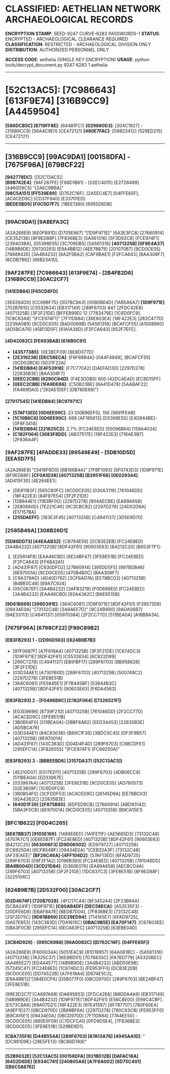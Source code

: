 # CLASSIFIED: AETHELIAN NETWORK ARCHAEOLOGICAL RECORDS
**ENCRYPTION STAMP**: SEED-9247 CURVE-6283 PASSWORDS-1
**STATUS**: ENCRYPTED - ARCHAEOLOGICAL CLEARANCE REQUIRED
**CLASSIFICATION**: RESTRICTED - ARCHAEOLOGICAL DIVISION ONLY
**DISTRIBUTION**: AUTHORIZED PERSONNEL ONLY

**ACCESS CODE**: aethelia (SINGLE KEY ENCRYPTION)
**USAGE**: python tools/decrypt_document.py 9247 6283 1 aethelia

---

# [52C13AC5]: [7C986643] [613F9E74] [316B9CC9] [A4459504]
**[586DCB5C] [8719FF8E]**: [64481FC1]
**[029660D3]**: [304C1927] - [316B9CC9] [56A4C9D1] [CE472121]
**[480E7FAC]**: [D9823412] [529ED215] [CE472121]

---

## [316B9CC9] [99AC9DA1] [00158DFA] - [7675F96A] [6798CF22]

**[942778DC]**: [[52C13AC5]]  
**[B98742E4]**: [9AF287FE] [F88D1B61] - [02EC4015] [E2728499] [4460D9C5] "[2AEC9BBA]"  
**[98C5A151] [FF539E89]**: [D762C16F]. [2A5EC4E7] [04FFE65F], [ACACED9C] [CD37F840] [E33701ED]  
**[BEDE5BD5] [F0C5D7F7]**: [1BEE1390] [6955D6DB]

---

### [99AC9DA1] [9ABEFA3C]

[A2A266E9] [6E0FB91D] [D705E867] "[1D9F971E]" [6A3E3FC8] [27660914] [CE352138] [8F9ED88F] [7F836BE3] [5A561316] [5F3D92C6] [FCE974F1] [239403BA], [D5398E55] [3C709DB5] [5A561316] **[4071325B] [0F8E4A37]** [14B9B9DE] [05130293] [E9A4BB12] [4EE78879] [201070B7] [9CD0CE05] [78888426] [3A4B4232] [8A2F5BA2] [CAF9BAE1] [F2FCA643] [BAA308F7] [6CDB7862] [66B23A1D].

### [9AF287FE] [7C986643] [613F9E74] - [2B4FB2D6] [316B9CC9] [30AC2CF7]

#### [141EDB84] [F65CD8FD]
[3E6264D0] [CC69BF75]-[507BC9A3] [00B0B64D] [1AB5A6A7] **[1D9F971E]** [702B7610] [C5532634] [EB317149] [289F6703] 847 [2FDC42E8] [4071325B] [3F2F21DE] [BFFEB99D] 12 [7782479E] [1C6D0FC9]. [1C8C63A6] "[FCE974F1]" [7F11D884] [36E803E4] [18F422E3] [282C477D] [2239A089] [9CD0CE05] [BAD0068B] [5A561316] [BCAFCF55] [A1008960] [AD5BCA76] [45B13D5F] [61A1A38D] [F2FCA643] [952F7EFE].

#### [4D42082C] [FE693BAB] [616B0C91]
- **[43577385]**: [0E3BCF09] [8E8D077D]
- **[2E319238] [DEC58ECA]**: [F8F68B4A]-[044F4949], [BCAFCF55] [0CD02BC6] [5D21F22A]  
- **[141EDB84] [E4F53918]**: [F7C77042] [DAEFAD3D] [2297D278] [22835B3E] [BAA308F7]
- **[0EEC2CBB] [6290C84D]**: [F4E3DDB0] 600 [42DCAEAD] [EC8D15FF]
- **[0EEC2CBB] [1FA9DE86]**: [C50B23BE] [6A41D478] [5AABAF22] [FA469DA0] ("[93A51DEF] [DB780E69]")

#### [27917545] [141EDB84] [8C97971C]
- **[57AF13ED] [0D6EE99C]**: 23 [00B96EF0], 156 [9691FEAB]
- **[1C10B6C6] [0D6EE99C]**: 668 [AF185613] [D5398E55] [E4D844BE]-[0F8F3414]
- **[141EDB84] [221825C2]**: 2.7% [FC24E8ED] [55096B64] [159A4034]
- **[C182F064] [3683F8DD]**: [AB37517E] [18F422E3] [716AE3B7] [2F836A4F]

### [9AF287FE] [4FADDE33] [89549E49] - [5DB10D5D] [EEA5D7F5]

[A2A266E9] "[3418F6D0] [6B166B4A]" [7FBF1093] [5F0743D3] [1D9F971E] [8F9ED88F] **[CF0A1D38] [4071325B] [B3951F66] [0E029344]**. [AD415F30] [4E264EE1]:
- [DE811B2F] [565C60FC] [9CD0CE05] [030A3119] [761046DD] [18F422E3] [84F87E54] [3F2F21DE]
- [12B944E1] [11B3BF0D] [2297D278] [904AECBE] [EA89A658]
- [2E80680D] [7E221C46] [9C3CBC82] [2297D278] [24D02D6A] [E17157BA]
- **[255DAEFF]**: [1B3E3F45] [4071325B] [C4941137] [3D5E9D70]

### [2585B49A] [308B26D1]

**[5D86DD73] [44EAAB32]**: [CB764E59] [DCB3E2EB] [FC24E8ED] [3A4B4232] [4071325B]'[8DF42F61] [90603E63] [B4212C20] [B653F7F1]:
1. [E25614F8] [EAA46CBD] [6E24BF47] [3FE8E51B] [FC24E8ED] [F2FCA643] [FF6842A1]
2. [AD431F87] [C630DFD2] [27660914] [395DD5F5] [997BDB46] [6E97001A] [9CD0CE05] [470B4B0C] [BAA308F7]  
3. [C9A379AD] [4D40D792] [3CF6AD7A] [EE78BC03] [4071325B] [B4BE0C46] [69A7C924]
4. [05C067EF] [3A4B4232] [3AFB3219] [F0D696E0] [FC24E8ED] [3A4B4232] [EAA46CBD] [92A4362C] [B6E6515B]

**[9D61B869] [399D391E]**: [364C6081] [1D9F971E]'[8DF42F61] [F3957359] [09434E0A] "[73132C48] [3A8AEE7D]" [9C24B990] [9ADA06B7] [9AE33113] [C4941137] [05970384] [2F2CC77D] [511BEA0A] [A18B8A3A].

### [7675F96A] [6798CF22] [F89C89B2]

#### [EB3FB293] 1 - [2D90D563] ([624B9B7B])
- [97F0687F] [A7F618A4] [4071325B] [3F2F21DE] [1C674DC3] [1D9F971E]'[8DF42F61] [C5532634] [6C922D99]
- [299C7278] [C4941137] [EB91BF17] [289F6703] [BB958628] [3F2F21DE]
- [03D34AE1] [A730760D] [289F6703] [4071325B] [500749C2] [2297D278] [3FE8E51B]
- [364C6081] [FE5845E1] [F7B445BF] [53944B3C] [4071325B]'[8DF42F61] [90603E63] [F6DA4563]

#### [EB3FB293] 2 - [F0496B9C] [C182F064] ([7326521F])
- [E03D9696] [8739F21D] [4071325B] [761046DD] [2F2CC77D] [ACACED9C] [3FE8E51B]
- [3B0B54F0] [511BEA0A]-[2BBF6A62] [EED34453] [22835B3E] [AD5BCA76]
- [03D34AE1] [84C83038]-[B89C1F36] [3BDC5C45] [DF3F9B57] [4071325B] [6E97001A]
- [AD431F87] [143C383D] [D04D4F4D] [289F6703] [C6BCDFE1] [295EFC14] [3FB26555] "[FCE974F1] [FC69250A]"

#### [EB3FB293] 3 - [BBBEEBD6] [3157DA37] ([52C13AC5])
- [4E210D07] [E017ED11] [4071325B] [289F6703] [4DB06CC8] [511BEA0A] [ED33967E]
- [033967AA] [4071325B] [3FE8E51B] [9CD0CE05] [AD780573] [02E3809F] [1C6D0FC9]
- [3B0B54F0] [3CFDDF53] [ACACED9C] [26145D9A] [EE78BC03] [92A4362C] [22835B3E]
- **[640D1F39] [2F875B85]**: [6DFED9CB] [27660914] [ABD93142] [5BA3F0CB] [6E97001A] [9CD0CE05] [4071325B] [B9CA15E1]

### [BFC1B622] [F0D4C265]

**[8E67BB37] [9105E169]**: [1489E6ED] [1A1FE11F]-[AE5685D3] [73132C48] [4707A7C1] [0E6E5B7F] [FC24E8ED] [4071325B]'[8DF42F61] [90603E63] [B4212C20]
**[663006F3] [D9D06502]**: [ED979727] [4071325B] [FC69250A] [9CFB54BF] [09434E0A] "[CEB32A3F] [73132C48] [AF31EAEE]"
**[BF26C46A]-[4FF104D2]**: [57AF13ED] [6FAD9725] [289F6703] [09F2F1A2] [D196B393] [FC24E8ED] [4071325B] [761046DD]
**[BA8B004D] [3CD21D84]**: [D360E078] [EA89A658] [AECBCD4A] [289F6703] [4071325B] [3F2F21DE] [1DC637C3] [3FE8E51B] [8F9ED88F] [3225106C]

### [624B9B7B] [2D532F00] [30AC2CF7]

**[02D4674F] [720B7028]**: [4FC17C44] [8F345244] [2F23B64A] [5CBA241F] [1D9F971E]
**[C60AB4DF] [DEC58ECA]**: [A52E35F3] - [20DFE6D8] [EBAF8A7E] [BEDB7D04], [7F836BE3] [73132C48] [25F2D75C]
**[9D61B869] [CC29ED94]**: [714165E7] [6FAD9725], [0A57E853] [143C383D] [7DA1615C]
**[0BAC9B5E] [EA70F147]**: [C67603EE] [5BA3F0CB] [295EFC14] [6ECA63FC] [4071325B] [63EBE04D]

---

**[3CB4D929] - [095C6988] [96A0082C] ([D762C16F]. [04FFE65F])**

[A2A266E9] [F600034A] [5051E4C9] [81D19957] [64A061BC] - [5A561316] [4071325B] [7A325C37] [36EBBD01] [7D76635C] [FA76D779] [A5320BEC] [AA465E27] [ED444577] [14B9B9DE] [3A4B4232] [ABD50E98]. [57245C47] [FC24E8ED] [1C674DC3] [FE953FF0] [DCB3E2EB] [9CD0CE05] [DD74522B] [A7F618A4] [D674E5C3], [E9A4BB12]'[384E0CF6] [D5B077F0] [0BCD970D] [289F6703] [6E24BF47] [3FE8E51B]. 

[99E3D2C7]'[CA697A68] [DA695653] [2FDC42E8] [B8DDA4A9] [EB317149] [14B9B9DE] [3A4B4232] [1D9F971E]'[8DF42F61] [E56C8E00] [E99C4CBF]. [E573C8A6] [69A07D21] [18F422E3] [97E41597] [6F787707] [780F60EA] [A9EF1D27] [0BCD970D] [2B89BF6A] [2297D278] [790C63CB] [FE953FF0] [B9CA15E1] [09434E0A] [0BCD970D] [7F11D884] [77A4EE50] - [9CD0CE05] [680E5F09] [C7DCFCA1] [0FD9D5E4], [7F836BE3] [9CD0CE05] [3FE8E51B] [529BE9D1].

**[CBA735F8] [D44B554A] [289F6703] [87A13A76] [4945AA1D]**: "[DC991D9E]-[28E5FE13]-[BCB6D7A9]"

---

**[52B9032E] [52C13AC5] [00158DFA]**
**[921BD12B] [DAFAC18A] [6452D6DE]**
**[E934C741] [240805A6] [A7F6A002] [6D75C401] [[B6C58876]]**
